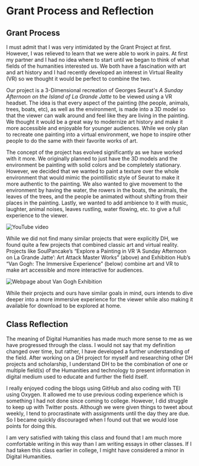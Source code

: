 # Grant Process and Reflection

## Grant Process
I must admit that I was very intimidated by the Grant Project at first. However, I was relieved to learn that we were able to work in pairs. At first my partner and I had no idea where to start until we began to think of what fields of the humanities interested us. We both have a fascination with art and art history and I had recently developed an interest in Virtual Reality (VR) so we thought it would be perfect to combine the two. 

Our project is a 3-Dimensional recreation of Georges Seurat's _A Sunday Afternoon on the Island of La Grande Jatte_ to be viewed using a VR headset. The idea is that every aspect of the painting (the people, animals, trees, boats, etc), as well as the environment, is made into a 3D model so that the viewer can walk around and feel like they are living in the painting.  We thought it would be a great way to modernize art history and make it more accessible and enjoyable for younger audiences. While we only plan to recreate one painting into a virtual environment, we hope to inspire other people to do the same with their favorite works of art. 

The concept of the project has evolved significantly as we have worked with it more. We originally planned to just have the 3D models and the environment be painting with solid colors and be completely stationary. However, we decided that we wanted to paint a texture over the whole environment that would mimic the pointillistic style of Seurat to make it more authentic to the painting. We also wanted to give movement to the environment by having the water, the rowers in the boats, the animals, the leaves of the trees, and the people be animated without shifting from their places in the painting. Lastly, we wanted to add ambience to it with music, laughter, animal noises, leaves rustling, water flowing, etc. to give a full experience to the viewer. 

![YouTube video](https://zXtrada.github.io/Zachary-Estrada/images/georgesseurat.png)

While we did not find many similar projects that were explicitly DH, we found quite a few projects that combined classic art and virtual reality. Projects like SoulPancake’s “Explore a Painting in VR ‘A Sunday Afternoon on La Grande Jatte’: Art Attack Master Works” (above) and Exhibition Hub’s “Van Gogh: The Immersive Experience” (below) combine art and VR to make art accessible and more interactive for audiences.

![Webpage about Van Gogh Exhibition](https://zXtrada.github.io/Zachary-Estrada/images/vangogh.png)

While their projects and ours have similar goals in mind, ours intends to dive deeper into a more immersive experience for the viewer while also making it available for download to be explored at home.


## Class Reflection

The meaning of Digital Humanities has made much more sense to me as we have progressed through the class. I would not say that my definition changed over time, but rather, I have developed a further understanding of the field. After working on a DH project for myself and researching other DH projects and scholarship, I understand DH to be the combination of one or multiple field(s) of the Humanities and technology to present information in digital medium used to educate and further the field itself.

I really enjoyed coding the blogs using GitHub and also coding with TEI using Oxygen. It allowed me to use previous coding experience which is something I had not done since coming to college. However, I did struggle to keep up with Twitter posts. Although we were given things to tweet about weekly, I tend to procrastinate with assignments until the day they are due. So I became quickly discouraged when I found out that we would lose points for doing this.

I am very satisfied with taking this class and found that I am much more comfortable writing in this way than I am writing essays in other classes. If I had taken this class earlier in college, I might have considered a minor in Digital Humanities.
